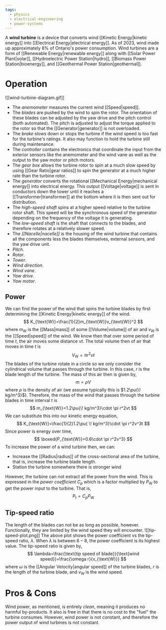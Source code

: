 ```yaml
---
tags:
  - physics
  - electrical-engineering
  - power-systems
---
```

A **wind turbine** is a device that converts wind [[Kinetic Energy|kinetic energy]] into [[Electrical Energy|electrical energy]]. As of 2023, wind made up approximately $8\%$ of Ontario's power consumption. Wind turbines are a form of [[Renewable Energy|renewable energy]] along with [[Solar Power Plant|solar]], [[Hydroelectric Power Station|hydro]], [[Biomass Power Station|bioenergy]], and [[Geothermal Power Station|geothermal]].
# Operation
![[wind-turbine-diagram.gif]]
- The *anemometer* measures the current wind [[Speed|speed]].
- The *blades* are pushed by the wind to spin the rotor. The orientation of these blades can be adjusted by the yaw drive and the pitch control (both automated). The pitch is adjusted to adjust the torque applied to the rotor so that the [[Generator|generator]] is not overloaded. 
- The *brake* slows down or stops the turbine if the wind speed is too fast for the turbine's ratings. It also may function to hold the turbine still during maintenance.
- The *controller* contains the electronics that coordinate the input from the exterior sensors like the anemometer and the wind vane as well as the output to the yaw motor or pitch motors.
- The *gear box* allows the turbine rotor to spin at a much slow speed by using [[Gear Ratio|gear ratios]] to spin the generator at a much higher rate than the turbine rotor. 
- The *generator* converts the rotational [[Mechanical Energy|mechanical energy]] into electrical energy. This output [[Voltage|voltage]] is sent in conductors down the tower until it reaches a [[Transformer|transformer]] at the bottom where it is then sent out for distribution.
- The *high-speed shaft* spins at a higher speed relative to the turbine rotor shaft. This speed will be the synchronous speed of the generator depending on the frequency of the voltage it  is generating. 
- The *low-speed shaft* is the shaft that connects to the blades, and therefore rotates at a relatively slower speed.
- The *[[Nacelle|nacelle]]* is the housing of the wind turbine that contains all the components less the blades themselves, external sensors, and the yaw drive unit.
- *Pitch*.
- *Rotor*.
- *Tower*.
- *Wind direction*.
- *Wind vane*.
- *Yaw drive*.
- *Yaw motor*.
## Power
We can find the power of the wind that spins the turbine blades by first determining the [[Kinetic Energy|kinetic energy]] of the wind. 
$$
K_{\text{W}}=\frac{1}{2}m_{\text{W}}v_{\text{W}}^2
$$
where $m_{\text{W}}$ is the [[Mass|mass]] of some [[Volume|volume]] of air and $v_{\text{W}}$ is the [[Speed|speed]] of the wind. We know then that over some period of time $t$, the air moves some distance $vt$. The total volume then of air that moves in time $t$ is
$$
V_{\text{W}}=\pi r^2vt
$$
The blades of the turbine rotate in a circle so we only consider the cylindrical volume that passes through the turbine. In this case, $r$ is the blade length of the turbine. The mass of this air then is given by,
$$
m=\rho V
$$
where $\rho$ is the density of air (we assume typically this is $1.2\pu{\! kg/m^3}$). Therefore, the mass of the wind that passes through the turbine blades in time interval $t$ is
$$
m_{\text{W}}=1.2\pu{\! kg/m^3}\cdot \pi r^2vt
$$
We can substitute this into our kinetic energy equation,
$$
K_{\text{W}}=\frac{1}{2}1.2\pu{ \! kg/m^3}\cdot \pi r^2v^3t
$$
Since power is energy over time,
$$
\boxed{P_{\text{W}}=0.6\cdot \pi r^2v^3}
$$
To increase the power of a wind turbine then, we can:
- Increase the [[Radius|radius]] of the cross-sectional area of the turbine, that is, increase the turbine blade length. 
- Station the turbine somewhere there is stronger wind

However, the turbine can not extract all the power from the wind. This is expressed in the *power coefficient* $C_{p}$ which is a factor multiplied by $P_{\text{W}}$ to get the power input to the turbine. That is,
$$
P_{\text{t}}=C_{p}P_{\text{W}}
$$
## Tip-speed ratio
The length of the blades can not be as long as possible, however. Functionally, they are limited by the wind speed they will encounter.
![[tip-speed-plot.png]]
The above plot shows the power coefficient vs the tip-speed ratio, $\lambda$. When $\lambda$ is between $6-8$, the power coefficient is its highest value. The tip-speed ratio is given by,
$$
\lambda=\frac{\text{tip speed of blade}}{\text{wind speed}}=\frac{\omega r}{v_{\text{W}}}
$$
where $\omega$ is the [[Angular Velocity|angular speed]] of the turbine blades, $r$ is the length of the turbine blade, and $v_{\text{W}}$ is the wind speed.
# Pros & Cons
Wind power, as mentioned, is entirely *clean*, meaning it produces no harmful by-products. It also is free in that there is no cost to the "fuel" the turbine consumes. However, wind power is not constant, and therefore the power output of wind turbines is not constant. 